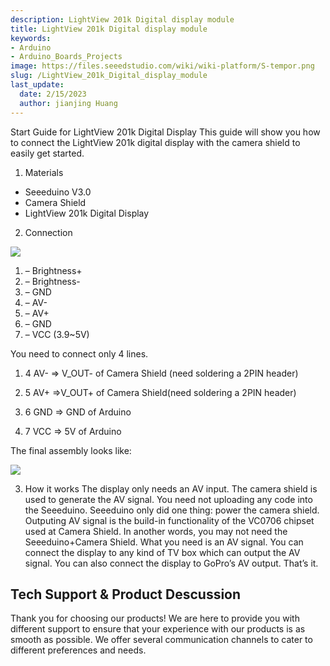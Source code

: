 ```yaml
---
description: LightView 201k Digital display module
title: LightView 201k Digital display module
keywords:
- Arduino
- Arduino_Boards_Projects
image: https://files.seeedstudio.com/wiki/wiki-platform/S-tempor.png
slug: /LightView_201k_Digital_display_module
last_update:
  date: 2/15/2023
  author: jianjing Huang
---
```

<!-- ---
name: LightView 201k Digital display module
category: Tutorial
bzurl:
oldwikiname: LightView 201k Digital display module
prodimagename:
surveyurl: https://www.research.net/r/LightView_201k_Digital_display_module
sku:
--- -->

Start Guide for LightView 201k Digital Display
This guide will show you how to connect the LightView 201k digital display with the camera shield to easily get started.

1. Materials

- Seeeduino V3.0
- Camera Shield
- LightView 201k Digital Display

2. Connection

![](https://files.seeedstudio.com/wiki/LightView_201k_Digital_display_module/img/Lightviewdisplay.png)

1. – Brightness+
2. – Brightness-
3. – GND
4. – AV-
5. – AV+
6. – GND
7. – VCC (3.9~5V)

You need to connect only 4 lines.

1. 4 AV- =&gt; V_OUT- of Camera Shield (need soldering a 2PIN header)

2. 5 AV+ =&gt;V_OUT+ of Camera Shield(need soldering a 2PIN header)

3. 6 GND =&gt; GND of Arduino

4. 7 VCC =&gt; 5V of Arduino

The final assembly looks like:

![](https://files.seeedstudio.com/wiki/LightView_201k_Digital_display_module/img/图片2.jpg)

3. How it works
The display only needs an AV input. The camera shield is used to generate the AV signal. You need not uploading any code into the Seeeduino. Seeeduino only did one thing: power the camera shield. Outputing AV signal is the build-in functionality of the VC0706 chipset used at Camera Shield. In another words, you may not need the Seeeduino+Camera Shield. What you need is an AV signal. You can connect the display to any kind of TV box which can output the AV signal. You can also connect the display to GoPro’s AV output. That’s it.

## Tech Support & Product Descussion

Thank you for choosing our products! We are here to provide you with different support to ensure that your experience with our products is as smooth as possible. We offer several communication channels to cater to different preferences and needs.

<div class="button_tech_support_container">
<a href="https://forum.seeedstudio.com/" class="button_forum"></a> 
<a href="https://www.seeedstudio.com/contacts" class="button_email"></a>
</div>

<div class="button_tech_support_container">
<a href="https://discord.gg/eWkprNDMU7" class="button_discord"></a> 
<a href="https://github.com/Seeed-Studio/wiki-documents/discussions/69" class="button_discussion"></a>
</div>
